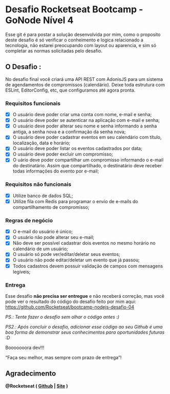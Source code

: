 # Desafio Rocketseat Bootcamp - GoNode Nível 4

Esse git é para postar a solução desenvolvida por mim, como o proposito deste desafio é só verificar o conheimento e logica relacionado a tecnologia, não estarei preocupando com layout ou aparencia, e sim só completar as normas solicitadas pelo desafio.

## O Desafio :

No desafio final você criará uma API REST com AdonisJS para um sistema de agendamentos de compromissos (calendário). Deixe toda estrutura com ESLint, EditorConfig, etc, que configuramos até agora pronta.

### Requisitos funcionais

- [X]  O usuário deve poder criar uma conta com nome, e-mail e senha;
- [X]  O usuário deve poder se autenticar na aplicação com e-mail e senha;
- [X]  O usuário deve poder alterar seu nome e senha informando a senha antiga, a senha nova e a confirmação da senha nova;
- [X]  O usuário deve poder cadastrar eventos em seu calendário com título, localização, data e horário;
- [X]  O usuário deve poder listar os eventos cadastrados por data;
- [X]  O usuário deve poder excluir um compromisso;
- [X]  O uário deve poder compartilhar um compromisso informando o e-mail do destinatário. Assim que compartilhado, o destinatário deve receber todas informações do evento por e-mail;

### Requisitos não funcionais

- [X] Utilize banco de dados SQL;
- [X]  Utilize fila com Redis para programar o envio de e-mails do compartilhamento de compromisso;

### Regras de negócio

- [X]  O e-mail do usuário é único;
- [X]  O usuário não pode alterar seu e-mail;
- [X]  Não deve ser possível cadastrar dois eventos no mesmo horário no calendário de um usuário;
- [X]  O usuário só pode ver/editar/deletar seus eventos;
- [X]  O usuário não pode editar/deletar um evento que já passou;
- [X]  Todos cadastros devem possuir validação de campos com mensagens legíveis;

### Entrega

Esse desafio **não precisa ser entregue** e não receberá correção, mas você pode ver o resultado do código do desafio feito por mim aqui: https://github.com/Rocketseat/bootcamp-nodejs-desafio-04

_PS.: Tente fazer o desafio sem olhar o código antes :)_

_PS2.: Após concluir o desafio, adicionar esse código ao seu Github é uma boa forma de demonstrar seus conhecimentos para oportunidades futuras :D_

Booooooora dev!!!

“Faça seu melhor, mas sempre com prazo de entrega”!
## Agradecimento
**@Rocketseat ( [Github](https://github.com/Rocketseat) | [Site](https://rocketseat.com.br/) )**
